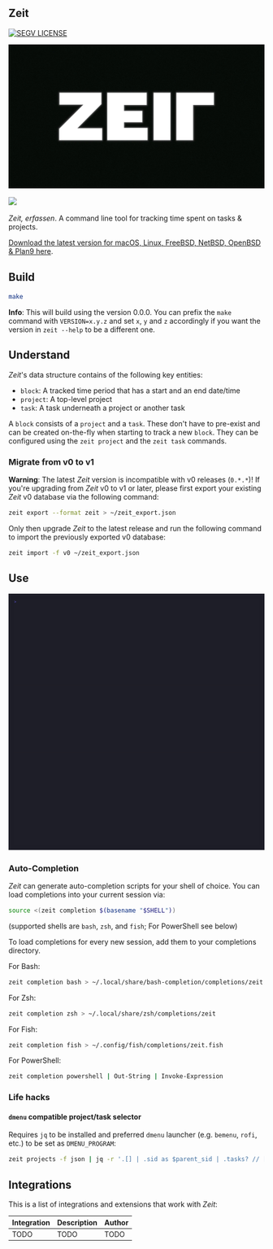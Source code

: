 ## Zeit

[![SEGV 
LICENSE](https://img.shields.io/static/v1?label=SEGV%20LICENSE&message=1.0&labelColor=0060A8&color=ffffff)](https://xn--gckvb8fzb.com/segv/)

![zeit](.README.md/zeit.webp)

[<img src="https://xn--gckvb8fzb.com/images/chatroom.png" width="275">](https://xn--gckvb8fzb.com/contact/)

_Zeit, erfassen_. A command line tool for tracking time spent on tasks &
projects.

[Download the latest version for macOS, Linux, FreeBSD, NetBSD, OpenBSD & Plan9
here](https://github.com/mrusme/zeit/releases/latest).

## Build

```sh
make
```

**Info**: This will build using the version 0.0.0. You can prefix the `make`
command with `VERSION=x.y.z` and set `x`, `y` and `z` accordingly if you want
the version in `zeit --help` to be a different one.

## Understand

_Zeit_'s data structure contains of the following key entities:

- `block`: A tracked time period that has a start and an end date/time
- `project`: A top-level project
- `task`: A task underneath a project or another task

A `block` consists of a `project` and a `task`. These don't have to pre-exist
and can be created on-the-fly when starting to track a new `block`. They can be
configured using the `zeit project` and the `zeit task` commands.

### Migrate from v0 to v1

**Warning**: The latest _Zeit_ version is incompatible with v0 releases
(`0.*.*`)! If you're upgrading from _Zeit_ v0 to v1 or later, please first
export your existing _Zeit_ v0 database via the following command:

```sh
zeit export --format zeit > ~/zeit_export.json
```

Only then upgrade _Zeit_ to the latest release and run the following command to
import the previously exported v0 database:

```sh
zeit import -f v0 ~/zeit_export.json
```

## Use

![zeit usage](.README.md/zeit.gif)

### Auto-Completion

_Zeit_ can generate auto-completion scripts for your shell of choice. You can
load completions into your current session via:

```sh
source <(zeit completion $(basename "$SHELL"))
```

(supported shells are `bash`, `zsh`, and `fish`; For PowerShell see below)

To load completions for every new session, add them to your completions
directory.

For Bash:

```sh
zeit completion bash > ~/.local/share/bash-completion/completions/zeit
```

For Zsh:

```sh
zeit completion zsh > ~/.local/share/zsh/completions/zeit
```

For Fish:

```sh
zeit completion fish > ~/.config/fish/completions/zeit.fish
```

For PowerShell:

```sh
zeit completion powershell | Out-String | Invoke-Expression
```

### Life hacks

#### `dmenu` compatible project/task selector

Requires `jq` to be installed and preferred `dmenu` launcher (e.g. `bemenu`,
`rofi`, etc.) to be set as `DMENU_PROGRAM`:

```sh
zeit projects -f json | jq -r '.[] | .sid as $parent_sid | .tasks? // [] | .[] | "\($parent_sid)/\(.sid)"' | $DMENU_PROGRAM
```

## Integrations

This is a list of integrations and extensions that work with _Zeit_:

| Integration | Description | Author |
| ----------- | ----------- | ------ |
| TODO        | TODO        | TODO   |
